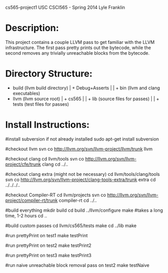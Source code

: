 cs565-project1
USC CSCI565 - Spring 2014
Lyle Franklin

Description:
================
This project contains a couple LLVM pass to get familiar with the LLVM infrastructure.
The first pass pretty prints out the bytecode, while the second removes any trivially unreachable blocks from the bytecode.

Directory Structure:
================
+ build (llvm build directory)
| + Debug+Asserts
| | + bin (llvm and clang executables)
+ llvm (llvm source root)
| + cs565
| | + lib (source files for passes)
| | + tests (test files for passes)

Install Instructions:
================
#install subversion if not already installed
sudo apt-get install subversion

#checkout llvm
svn co http://llvm.org/svn/llvm-project/llvm/trunk llvm

#checkout clang
cd llvm/tools
svn co http://llvm.org/svn/llvm-project/cfe/trunk clang
cd ../..

#checkout clang extra (might not be necessary)
cd llvm/tools/clang/tools
svn co http://llvm.org/svn/llvm-project/clang-tools-extra/trunk extra
cd ../../../..

#checkout Compiler-RT
cd llvm/projects
svn co http://llvm.org/svn/llvm-project/compiler-rt/trunk compiler-rt
cd ../..

#build everything
mkdir build
cd build
../llvm/configure
make #takes a long time, 1-2 hours
cd ..

#build custom passes
cd llvm/cs565/tests
make
cd ../lib
make

#run prettyPrint on test1
make testPrint

#run prettyPrint on test2
make testPrint2

#run prettyPrint on test3
make testPrint3

#run naive unreachable block removal pass on test2
make testNaive
